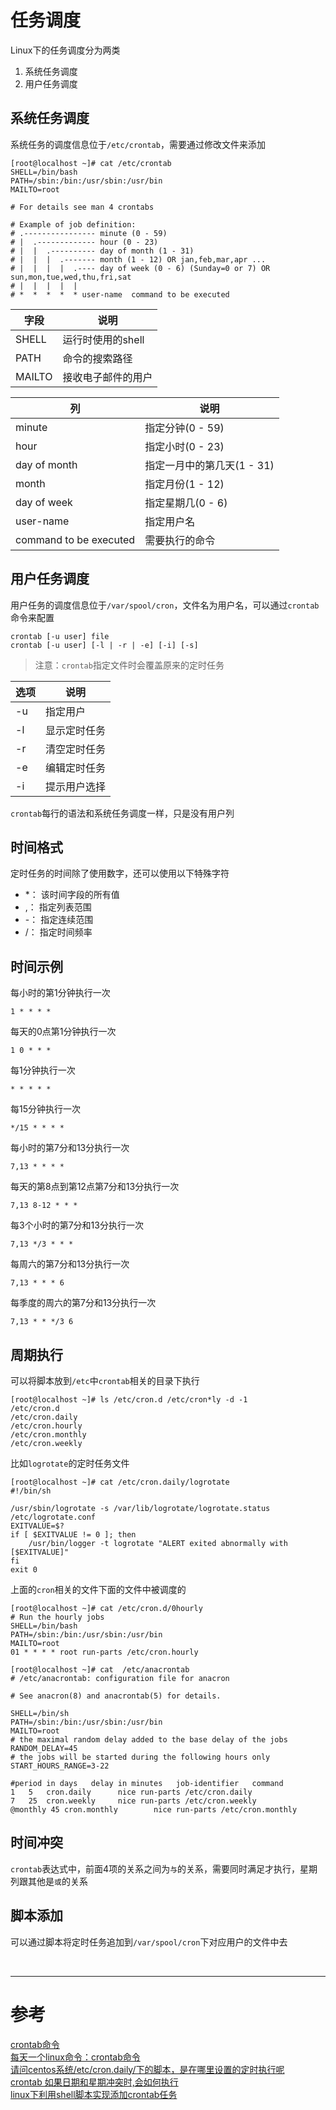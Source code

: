 # 任务调度
Linux下的任务调度分为两类

1. 系统任务调度
2. 用户任务调度

## 系统任务调度
系统任务的调度信息位于`/etc/crontab`，需要通过修改文件来添加

```
[root@localhost ~]# cat /etc/crontab
SHELL=/bin/bash
PATH=/sbin:/bin:/usr/sbin:/usr/bin
MAILTO=root

# For details see man 4 crontabs

# Example of job definition:
# .---------------- minute (0 - 59)
# |  .------------- hour (0 - 23)
# |  |  .---------- day of month (1 - 31)
# |  |  |  .------- month (1 - 12) OR jan,feb,mar,apr ...
# |  |  |  |  .---- day of week (0 - 6) (Sunday=0 or 7) OR sun,mon,tue,wed,thu,fri,sat
# |  |  |  |  |
# *  *  *  *  * user-name  command to be executed
```

|字段 | 说明 |
|--- |--- |
|SHELL | 运行时使用的shell |
|PATH | 命令的搜索路径 |
|MAILTO | 接收电子邮件的用户 |


|列 | 说明 |
|--- |--- |
|minute | 指定分钟(0 - 59) |
|hour | 指定小时(0 - 23) |
|day of month| 指定一月中的第几天(1 - 31) |
|month | 指定月份(1 - 12) |
|day of week | 指定星期几(0 - 6) |
|user-name| 指定用户名 |
|command to be executed | 需要执行的命令 |


## 用户任务调度
用户任务的调度信息位于`/var/spool/cron`，文件名为用户名，可以通过`crontab`命令来配置

```
crontab [-u user] file
crontab [-u user] [-l | -r | -e] [-i] [-s]  
```

> 注意：`crontab`指定文件时会覆盖原来的定时任务

|选项 | 说明 |
|--- |--- |
|-u | 指定用户 |
|-l | 显示定时任务 |
|-r | 清空定时任务 |
|-e | 编辑定时任务 |
|-i | 提示用户选择 |

`crontab`每行的语法和系统任务调度一样，只是没有用户列


## 时间格式
定时任务的时间除了使用数字，还可以使用以下特殊字符

- *： 该时间字段的所有值
- ,： 指定列表范围
- -： 指定连续范围
- /： 指定时间频率


## 时间示例
每小时的第1分钟执行一次
```
1 * * * *
```

每天的0点第1分钟执行一次
```
1 0 * * *
```

每1分钟执行一次
```
* * * * *
```

每15分钟执行一次
```
*/15 * * * *
```

每小时的第7分和13分执行一次
```
7,13 * * * *
```

每天的第8点到第12点第7分和13分执行一次
```
7,13 8-12 * * *
```

每3个小时的第7分和13分执行一次
```
7,13 */3 * * *
```

每周六的第7分和13分执行一次
```
7,13 * * * 6
```

每季度的周六的第7分和13分执行一次
```
7,13 * * */3 6
```


## 周期执行
可以将脚本放到`/etc`中`crontab`相关的目录下执行

```
[root@localhost ~]# ls /etc/cron.d /etc/cron*ly -d -1
/etc/cron.d
/etc/cron.daily
/etc/cron.hourly
/etc/cron.monthly
/etc/cron.weekly
```

比如`logrotate`的定时任务文件

```
[root@localhost ~]# cat /etc/cron.daily/logrotate
#!/bin/sh

/usr/sbin/logrotate -s /var/lib/logrotate/logrotate.status /etc/logrotate.conf
EXITVALUE=$?
if [ $EXITVALUE != 0 ]; then
    /usr/bin/logger -t logrotate "ALERT exited abnormally with [$EXITVALUE]"
fi
exit 0
```

上面的`cron`相关的文件下面的文件中被调度的

```
[root@localhost ~]# cat /etc/cron.d/0hourly
# Run the hourly jobs
SHELL=/bin/bash
PATH=/sbin:/bin:/usr/sbin:/usr/bin
MAILTO=root
01 * * * * root run-parts /etc/cron.hourly

[root@localhost ~]# cat  /etc/anacrontab
# /etc/anacrontab: configuration file for anacron

# See anacron(8) and anacrontab(5) for details.

SHELL=/bin/sh
PATH=/sbin:/bin:/usr/sbin:/usr/bin
MAILTO=root
# the maximal random delay added to the base delay of the jobs
RANDOM_DELAY=45
# the jobs will be started during the following hours only
START_HOURS_RANGE=3-22

#period in days   delay in minutes   job-identifier   command
1	5	cron.daily		nice run-parts /etc/cron.daily
7	25	cron.weekly		nice run-parts /etc/cron.weekly
@monthly 45	cron.monthly		nice run-parts /etc/cron.monthly
```


## 时间冲突
`crontab`表达式中，前面4项的关系之间为`与`的关系，需要同时满足才执行，星期列跟其他是`或`的关系


## 脚本添加
可以通过脚本将定时任务追加到`/var/spool/cron`下对应用户的文件中去


<br/>

---

# 参考

[crontab命令][1]  
[每天一个linux命令：crontab命令][2]  
[请问centos系统/etc/cron.daily/下的脚本，是在哪里设置的定时执行呢][3]  
[crontab 如果日期和星期冲突时,会如何执行][4]  
[linux下利用shell脚本实现添加crontab任务][5]  

[1]: http://man.linuxde.net/crontab
[2]: http://www.cnblogs.com/peida/archive/2013/01/08/2850483.html
[3]: http://bbs.chinaunix.net/thread-4146297-1-1.html
[4]: https://segmentfault.com/q/1010000010790162/
[5]: http://www.cnblogs.com/wangfantasy/p/3447601.html